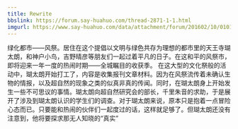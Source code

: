 ```yaml
---
title: Rewrite
bbslink: https://forum.say-huahuo.com/thread-2871-1-1.html
imgurl: https://www.say-huahuo.com/data/attachment/forum/201602/10/010120tpz4jlmzj969ili3.jpg
---
```


绿化都市——风祭。居住在这个提倡以文明与绿色共存为理想的都市里的天王寺瑚太朗，和神户小鸟，吉野晴彦等朋友们一起过着平凡的日子。在这和平的风祭市，即将迎来一年一度的热闹时期——全城瞩目的收获季。
在这大型的文化祭般的活动中，瑚太朗开始打工了，内容是收集报刊文章材料。因为在风祭流传着未确认生物的情报，以及超自然的现象之类的似真非真的传闻。同时，在瑚太朗身上开始发生一些不可思议的事情。瑚太朗向超自然研究会的部长，千里朱音的求助，于是展开了涉及到瑚太朗认识的学生们的调查。对于瑚太朗来说，原本只是抱着一点冒险心态而已。只要能和热闹的伙伴们一起度过的话，这样就足够了。但瑚太朗还没有注意到，他将要探求那无人知晓的“真实”<!--more-->
